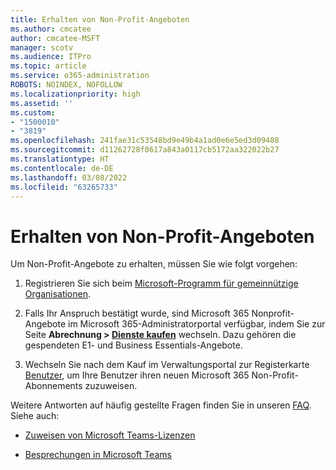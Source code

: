 ```yaml
---
title: Erhalten von Non-Profit-Angeboten
ms.author: cmcatee
author: cmcatee-MSFT
manager: scotv
ms.audience: ITPro
ms.topic: article
ms.service: o365-administration
ROBOTS: NOINDEX, NOFOLLOW
ms.localizationpriority: high
ms.assetid: ''
ms.custom:
- "1500010"
- "3819"
ms.openlocfilehash: 241fae31c53548bd9e49b4a1ad0e6e5ed3d09488
ms.sourcegitcommit: d11262728f0617a843a0117cb5172aa322022b27
ms.translationtype: HT
ms.contentlocale: de-DE
ms.lasthandoff: 03/08/2022
ms.locfileid: "63265733"
---
```

# <a name="how-to-get-nonprofit-offers"></a>Erhalten von Non-Profit-Angeboten

Um Non-Profit-Angebote zu erhalten, müssen Sie wie folgt vorgehen:

1. Registrieren Sie sich beim [Microsoft-Programm für gemeinnützige Organisationen](https://go.microsoft.com/fwlink/p/?linkid=2008962).

2. Falls Ihr Anspruch bestätigt wurde, sind Microsoft 365 Nonprofit-Angebote im Microsoft 365-Administratorportal verfügbar, indem Sie zur Seite **Abrechnung > [Dienste kaufen](https://go.microsoft.com/fwlink/p/?linkid=868433)** wechseln. Dazu gehören die gespendeten E1- und Business Essentials-Angebote.

3. Wechseln Sie nach dem Kauf im Verwaltungsportal zur Registerkarte [Benutzer](https://admin.microsoft.com/Adminportal/Home#/users), um Ihre Benutzer ihren neuen Microsoft 365 Non-Profit-Abonnements zuzuweisen.

Weitere Antworten auf häufig gestellte Fragen finden Sie in unseren [FAQ](https://www.microsoft.com/microsoft-365/nonprofit/office-365-nonprofit#coreui-heading-67lnrlz). Siehe auch:

- [Zuweisen von Microsoft Teams-Lizenzen](https://docs.microsoft.com/MicrosoftTeams/assign-teams-licenses)

- [Besprechungen in Microsoft Teams](https://docs.microsoft.com/MicrosoftTeams/tutorial-meetings-in-teams)

